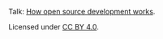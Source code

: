 Talk: [How open source development works](http://cicero.xyz/v2/remark/github/bast/talk-osd-model/master/talk.mkd/).

Licensed under [CC BY 4.0](https://creativecommons.org/licenses/by/4.0/).
